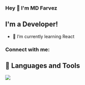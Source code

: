 ### Hey 👋 I'm MD Farvez

## I'm a Developer!
- 🌱 I’m currently learning React

### Connect with me:

## 🔧 Languages and Tools
![](https://img.shields.io/badge/Code-JavaScript-informational?style=flat&logo=javascript&logoColor=white&color=2bbc8a)